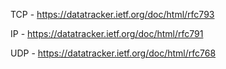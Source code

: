 TCP - https://datatracker.ietf.org/doc/html/rfc793

IP - https://datatracker.ietf.org/doc/html/rfc791

UDP - https://datatracker.ietf.org/doc/html/rfc768